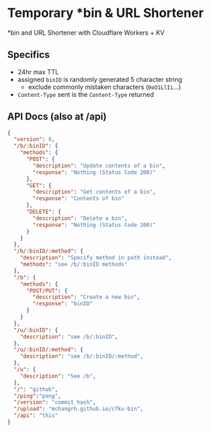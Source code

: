 # Temporary *bin & URL Shortener
*bin and URL Shortener with Cloudflare Workers + KV

## Specifics
- 24hr max TTL
- assigned `binID` is randomly generated 5 character string
  - exclude commonly mistaken characters (`0oO1LlIi`...)
- `Content-Type` sent is the `Content-Type` returned

## API Docs (also at /api)
```json
{
  "version": 0,
  "/b/:binID": {
    "methods": {
      "POST": {
        "description": "Update contents of a bin",
        "response": "Nothing (Status Code 200)"
      },
      "GET": {
        "description": "Get contents of a bin",
        "response": "Contents of bin"
      },
      "DELETE": {
        "description": "Delete a bin",
        "response": "Nothing (Status Code 200)"  
      }
    }
  },
  "/b/:binID/:method": {
    "description": "Specify method in path instead",
    "methods": "see /b/:binID methods"
  },
  "/b": {
    "methods": {
      "POST/PUT": {
        "description": "Create a new bin",
        "response": "binID"
      }
    }
  },
  "/u/:binID": {
    "description": "see /b/:binID",
  },
  "/u/:binID/:method": {
    "description": "see /b/:binID/:method",
  },
  "/u": {
    "description": "See /b",
  },
  "/": "github",
  "/ping":"pong",
  "/version": "commit hash",
  "/upload": "mchangrh.github.io/cfkv-bin",
  "/api": "this"
}
```